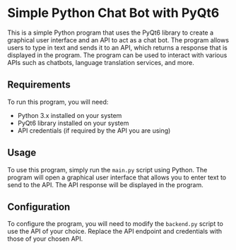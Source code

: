 # Simple Python Chat Bot with PyQt6

This is a simple Python program that uses the PyQt6 library to create a graphical user interface and an API to act as a chat bot. The program allows users to type in text and sends it to an API, which returns a response that is displayed in the program. The program can be used to interact with various APIs such as chatbots, language translation services, and more.

## Requirements

To run this program, you will need:

- Python 3.x installed on your system
- PyQt6 library installed on your system
- API credentials (if required by the API you are using) 

## Usage

To use this program, simply run the `main.py` script using Python. The program will open a graphical user interface that allows you to enter text to send to the API. The API response will be displayed in the program.

## Configuration

To configure the program, you will need to modify the `backend.py` script to use the API of your choice. Replace the API endpoint and credentials with those of your chosen API.

